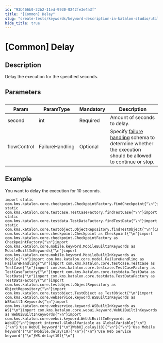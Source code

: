 ```yaml
---
id: "93b466b0-22b2-11ed-9930-0242fe3e4a3f"
title: "[Common] Delay"
slug: "create-tests/keywords/keyword-description-in-katalon-studio/utilities-keywords/common-delay"
hide_title: true
---
```


# <a id="id_0" class="anchor_top_offset"/><a id="ariaid-title1" class="anchor_top_offset"/>[Common] Delay


## <a id="id_0__id_1" class="anchor_top_offset"/>Description  

              
<p xmlns="http://www.w3.org/1999/xhtml" className="p">Delay the execution for the specified seconds.</p> 
      

## <a id="id_0__id_2" class="anchor_top_offset"/>Parameters  

              
<table xmlns="http://www.w3.org/1999/xhtml" className="table anchor_top_offset" id="id_0__21d84812-4075-4df5-b0c0-dc18bcf27311"><caption /><thead className="thead"><tr className><th className="entry anchor_top_offset" id="id_0__21d84812-4075-4df5-b0c0-dc18bcf27311__entry__1">Param</th><th className="entry anchor_top_offset" id="id_0__21d84812-4075-4df5-b0c0-dc18bcf27311__entry__2">ParamType</th><th className="entry anchor_top_offset" id="id_0__21d84812-4075-4df5-b0c0-dc18bcf27311__entry__3">Mandatory</th><th className="entry anchor_top_offset" id="id_0__21d84812-4075-4df5-b0c0-dc18bcf27311__entry__4">Description</th></tr></thead><tbody className="tbody"><tr className><td className="entry" headers="id_0__21d84812-4075-4df5-b0c0-dc18bcf27311__entry__1 id_0__21d84812-4075-4df5-b0c0-dc18bcf27311__entry__2 id_0__21d84812-4075-4df5-b0c0-dc18bcf27311__entry__3 id_0__21d84812-4075-4df5-b0c0-dc18bcf27311__entry__4 ">second</td><td className="entry" headers="id_0__21d84812-4075-4df5-b0c0-dc18bcf27311__entry__1 id_0__21d84812-4075-4df5-b0c0-dc18bcf27311__entry__2 id_0__21d84812-4075-4df5-b0c0-dc18bcf27311__entry__3 id_0__21d84812-4075-4df5-b0c0-dc18bcf27311__entry__4 ">int</td><td className="entry" headers="id_0__21d84812-4075-4df5-b0c0-dc18bcf27311__entry__1 id_0__21d84812-4075-4df5-b0c0-dc18bcf27311__entry__2 id_0__21d84812-4075-4df5-b0c0-dc18bcf27311__entry__3 id_0__21d84812-4075-4df5-b0c0-dc18bcf27311__entry__4 ">Required</td><td className="entry" headers="id_0__21d84812-4075-4df5-b0c0-dc18bcf27311__entry__1 id_0__21d84812-4075-4df5-b0c0-dc18bcf27311__entry__2 id_0__21d84812-4075-4df5-b0c0-dc18bcf27311__entry__3 id_0__21d84812-4075-4df5-b0c0-dc18bcf27311__entry__4 ">Amount of seconds to delay.</td></tr><tr className><td className="entry" headers="id_0__21d84812-4075-4df5-b0c0-dc18bcf27311__entry__1 id_0__21d84812-4075-4df5-b0c0-dc18bcf27311__entry__2 id_0__21d84812-4075-4df5-b0c0-dc18bcf27311__entry__3 id_0__21d84812-4075-4df5-b0c0-dc18bcf27311__entry__4 ">flowControl</td><td className="entry" headers="id_0__21d84812-4075-4df5-b0c0-dc18bcf27311__entry__1 id_0__21d84812-4075-4df5-b0c0-dc18bcf27311__entry__2 id_0__21d84812-4075-4df5-b0c0-dc18bcf27311__entry__3 id_0__21d84812-4075-4df5-b0c0-dc18bcf27311__entry__4 ">FailureHandling</td><td className="entry" headers="id_0__21d84812-4075-4df5-b0c0-dc18bcf27311__entry__1 id_0__21d84812-4075-4df5-b0c0-dc18bcf27311__entry__2 id_0__21d84812-4075-4df5-b0c0-dc18bcf27311__entry__3 id_0__21d84812-4075-4df5-b0c0-dc18bcf27311__entry__4 ">Optional</td><td className="entry" headers="id_0__21d84812-4075-4df5-b0c0-dc18bcf27311__entry__1 id_0__21d84812-4075-4df5-b0c0-dc18bcf27311__entry__2 id_0__21d84812-4075-4df5-b0c0-dc18bcf27311__entry__3 id_0__21d84812-4075-4df5-b0c0-dc18bcf27311__entry__4 ">Specify <a className="xref" href="/docs/maintain/configure-failure-handling-settings-in-katalon-studio">failure handling</a> schema to         determine whether the execution should be allowed to continue or         stop.</td></tr></tbody></table> 
      

## <a id="id_0__id_3" class="anchor_top_offset"/>Example 

              
<p xmlns="http://www.w3.org/1999/xhtml" className="p">You want to delay the execution for 10 seconds.</p> 
              
<pre xmlns="http://www.w3.org/1999/xhtml" className="pre codeblock"><code>import static com.kms.katalon.core.checkpoint.CheckpointFactory.findCheckpoint{"\n"}import static com.kms.katalon.core.testcase.TestCaseFactory.findTestCase{"\n"}import static com.kms.katalon.core.testdata.TestDataFactory.findTestData{"\n"}import static com.kms.katalon.core.testobject.ObjectRepository.findTestObject{"\n"}import com.kms.katalon.core.checkpoint.Checkpoint as Checkpoint{"\n"}import com.kms.katalon.core.checkpoint.CheckpointFactory as CheckpointFactory{"\n"}import com.kms.katalon.core.mobile.keyword.MobileBuiltInKeywords as MobileBuiltInKeywords{"\n"}import com.kms.katalon.core.mobile.keyword.MobileBuiltInKeywords as Mobile{"\n"}import com.kms.katalon.core.model.FailureHandling as FailureHandling{"\n"}import com.kms.katalon.core.testcase.TestCase as TestCase{"\n"}import com.kms.katalon.core.testcase.TestCaseFactory as TestCaseFactory{"\n"}import com.kms.katalon.core.testdata.TestData as TestData{"\n"}import com.kms.katalon.core.testdata.TestDataFactory as TestDataFactory{"\n"}import com.kms.katalon.core.testobject.ObjectRepository as ObjectRepository{"\n"}import com.kms.katalon.core.testobject.TestObject as TestObject{"\n"}import com.kms.katalon.core.webservice.keyword.WSBuiltInKeywords as WSBuiltInKeywords{"\n"}import com.kms.katalon.core.webservice.keyword.WSBuiltInKeywords as WS{"\n"}import com.kms.katalon.core.webui.keyword.WebUiBuiltInKeywords as WebUiBuiltInKeywords{"\n"}import com.kms.katalon.core.webui.keyword.WebUiBuiltInKeywords as WebUI{"\n"}import internal.GlobalVariable as GlobalVariable{"\n"}{"\n"}'Use WebUI keyword'{"\n"}WebUI.delay(10){"\n"}{"\n"}'Use Mobile keyword'{"\n"}Mobile.delay(10){"\n"}{"\n"}'Use Web Service keyword'{"\n"}WS.delay(10){"\n"}</code></pre> 
            
